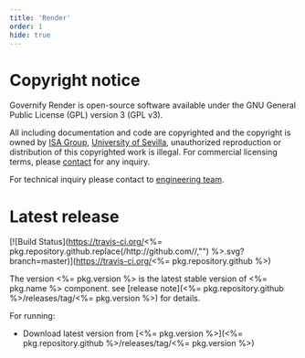 ```yaml
---
title: 'Render'
order: 1
hide: true
---
```


# Copyright notice

Governify Render is open-source software available under the GNU General Public License (GPL) version 3 (GPL v3).

All including documentation and code are copyrighted and the copyright is owned by [ISA Group](http://www.isa.us.es), 
[University of Sevilla](http://www.us.es), unauthorized reproduction or distribution of this copyrighted work is illegal.
For commercial licensing terms, please [contact](./extra/contact.md) for any inquiry.

For technical inquiry please contact to [engineering team](./extra/about.md).

# Latest release

[![Build Status](https://travis-ci.org/<%= pkg.repository.github.replace(/http:\/\/github.com\//,"") %>.svg?branch=master)](https://travis-ci.org/<%= pkg.repository.github %>)

The version <%= pkg.version %> is the latest stable version of <%= pkg.name %> component.
see [release note](<%= pkg.repository.github %>/releases/tag/<%= pkg.version %>) for details.

For running:

- Download latest version from [<%= pkg.version %>](<%= pkg.repository.github %>/releases/tag/<%= pkg.version %>)

